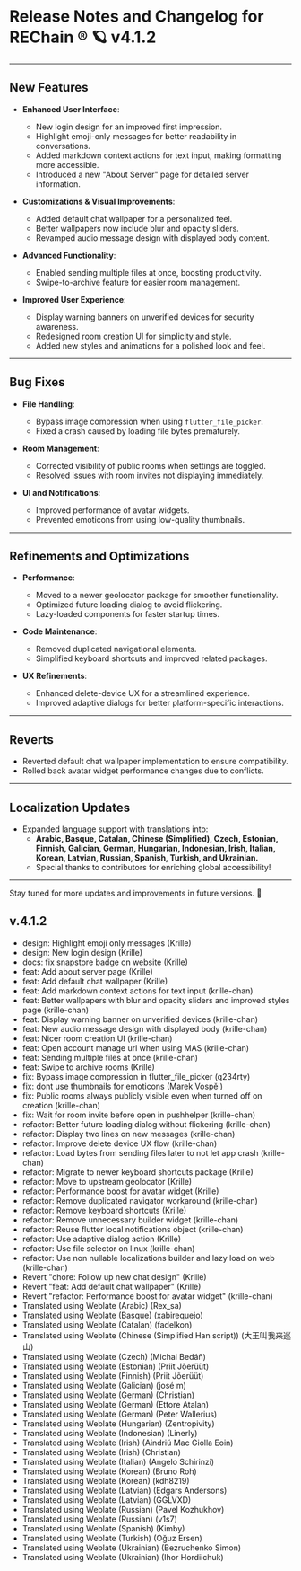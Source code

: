 
# Release Notes and Changelog for REChain ®️ 🪐 v4.1.2

---

## **New Features**  
- **Enhanced User Interface**:  
  - New login design for an improved first impression.  
  - Highlight emoji-only messages for better readability in conversations.  
  - Added markdown context actions for text input, making formatting more accessible.  
  - Introduced a new "About Server" page for detailed server information.  

- **Customizations & Visual Improvements**:  
  - Added default chat wallpaper for a personalized feel.  
  - Better wallpapers now include blur and opacity sliders.  
  - Revamped audio message design with displayed body content.  

- **Advanced Functionality**:  
  - Enabled sending multiple files at once, boosting productivity.  
  - Swipe-to-archive feature for easier room management.  

- **Improved User Experience**:  
  - Display warning banners on unverified devices for security awareness.  
  - Redesigned room creation UI for simplicity and style.  
  - Added new styles and animations for a polished look and feel.  

---

## **Bug Fixes**  
- **File Handling**:  
  - Bypass image compression when using `flutter_file_picker`.  
  - Fixed a crash caused by loading file bytes prematurely.  

- **Room Management**:  
  - Corrected visibility of public rooms when settings are toggled.  
  - Resolved issues with room invites not displaying immediately.  

- **UI and Notifications**:  
  - Improved performance of avatar widgets.  
  - Prevented emoticons from using low-quality thumbnails.  

---

## **Refinements and Optimizations**  
- **Performance**:  
  - Moved to a newer geolocator package for smoother functionality.  
  - Optimized future loading dialog to avoid flickering.  
  - Lazy-loaded components for faster startup times.  

- **Code Maintenance**:  
  - Removed duplicated navigational elements.  
  - Simplified keyboard shortcuts and improved related packages.  

- **UX Refinements**:  
  - Enhanced delete-device UX for a streamlined experience.  
  - Improved adaptive dialogs for better platform-specific interactions.  

---

## **Reverts**  
- Reverted default chat wallpaper implementation to ensure compatibility.  
- Rolled back avatar widget performance changes due to conflicts.  

---

## **Localization Updates**  
- Expanded language support with translations into:  
  - **Arabic, Basque, Catalan, Chinese (Simplified), Czech, Estonian, Finnish, Galician, German, Hungarian, Indonesian, Irish, Italian, Korean, Latvian, Russian, Spanish, Turkish, and Ukrainian.**  
  - Special thanks to contributors for enriching global accessibility!  

---

Stay tuned for more updates and improvements in future versions. 🚀

## v.4.1.2
- design: Highlight emoji only messages (Krille)
- design: New login design (Krille)
- docs: fix snapstore badge on website (Krille)
- feat: Add about server page (Krille)
- feat: Add default chat wallpaper (Krille)
- feat: Add markdown context actions for text input (krille-chan)
- feat: Better wallpapers with blur and opacity sliders and improved styles page (krille-chan)
- feat: Display warning banner on unverified devices (krille-chan)
- feat: New audio message design with displayed body (krille-chan)
- feat: Nicer room creation UI (krille-chan)
- feat: Open account manage url when using MAS (krille-chan)
- feat: Sending multiple files at once (krille-chan)
- feat: Swipe to archive rooms (Krille)
- fix: Bypass image compression in flutter_file_picker (q234rty)
- fix: dont use thumbnails for emoticons (Marek Vospěl)
- fix: Public rooms always publicly visible even when turned off on creation (krille-chan)
- fix: Wait for room invite before open in pushhelper (krille-chan)
- refactor: Better future loading dialog without flickering (krille-chan)
- refactor: Display two lines on new messages (krille-chan)
- refactor: Improve delete device UX flow (krille-chan)
- refactor: Load bytes from sending files later to not let app crash (krille-chan)
- refactor: Migrate to newer keyboard shortcuts package (Krille)
- refactor: Move to upstream geolocator (Krille)
- refactor: Performance boost for avatar widget (Krille)
- refactor: Remove duplicated navigator workaround (krille-chan)
- refactor: Remove keyboard shortcuts (Krille)
- refactor: Remove unnecessary builder widget (krille-chan)
- refactor: Reuse flutter local notifications object (krille-chan)
- refactor: Use adaptive dialog action (Krille)
- refactor: Use file selector on linux (krille-chan)
- refactor: Use non nullable localizations builder and lazy load on web (krille-chan)
- Revert "chore: Follow up new chat design" (Krille)
- Revert "feat: Add default chat wallpaper" (Krille)
- Revert "refactor: Performance boost for avatar widget" (krille-chan)
- Translated using Weblate (Arabic) (Rex_sa)
- Translated using Weblate (Basque) (xabirequejo)
- Translated using Weblate (Catalan) (fadelkon)
- Translated using Weblate (Chinese (Simplified Han script)) (大王叫我来巡山)
- Translated using Weblate (Czech) (Michal Bedáň)
- Translated using Weblate (Estonian) (Priit Jõerüüt)
- Translated using Weblate (Finnish) (Priit Jõerüüt)
- Translated using Weblate (Galician) (josé m)
- Translated using Weblate (German) (Christian)
- Translated using Weblate (German) (Ettore Atalan)
- Translated using Weblate (German) (Peter Wallerius)
- Translated using Weblate (Hungarian) (Zentropivity)
- Translated using Weblate (Indonesian) (Linerly)
- Translated using Weblate (Irish) (Aindriú Mac Giolla Eoin)
- Translated using Weblate (Irish) (Christian)
- Translated using Weblate (Italian) (Angelo Schirinzi)
- Translated using Weblate (Korean) (Bruno Roh)
- Translated using Weblate (Korean) (kdh8219)
- Translated using Weblate (Latvian) (Edgars Andersons)
- Translated using Weblate (Latvian) (GGLVXD)
- Translated using Weblate (Russian) (Pavel Kozhukhov)
- Translated using Weblate (Russian) (v1s7)
- Translated using Weblate (Spanish) (Kimby)
- Translated using Weblate (Turkish) (Oğuz Ersen)
- Translated using Weblate (Ukrainian) (Bezruchenko Simon)
- Translated using Weblate (Ukrainian) (Ihor Hordiichuk)
